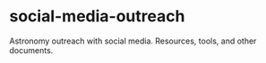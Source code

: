 # social-media-outreach
Astronomy outreach with social media. Resources, tools, and other documents. 

